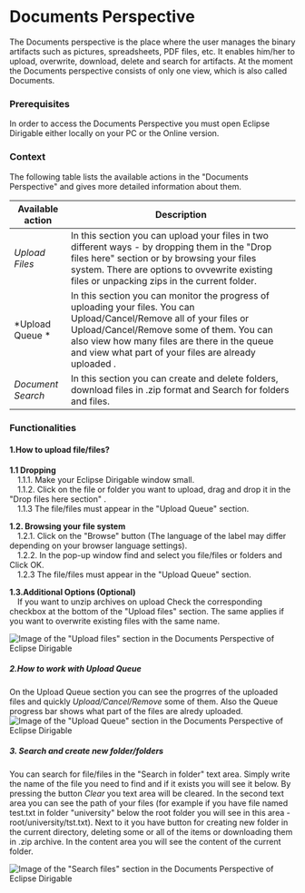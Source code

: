 # Documents Perspective #
The Documents perspective is the place where the user manages the binary artifacts such as pictures, spreadsheets, PDF files, etc. It enables him/her to upload, overwrite, download, delete and search for artifacts.
At the moment the Documents perspective consists of only one view, which is also called Documents.

### Prerequisites ###
In order to access the Documents Perspective you must open Eclipse Dirigable either locally on your PC or the Online version.

### Context ###
The following table lists the available actions in the "Documents Perspective" and gives more detailed information about them.

|Available action  | Description |
| ------------- | ------------- |
| *Upload Files*  | In this section you can upload your files in two different ways - by dropping them in the "Drop files here" section or by browsing your files system. There are options to ovvewrite existing files or   unpacking zips in the current folder.  |
| *Upload Queue * | In this section you can monitor the progress of uploading your files. You can Upload/Cancel/Remove all of your files or Upload/Cancel/Remove some of them. You can also view how many files are there in the queue and view what part of your files are already uploaded .  |
|*Document Search* | In this section you can create and delete folders, download files in .zip format and Search for folders and files.  |

### Functionalities ###

#### 1.How to upload file/files? ####
**1.1 Dropping** </br>
&emsp;1.1.1. Make your Eclipse Dirigable window small.</br>
&emsp;1.1.2. Click on the file or folder you want to upload, drag and drop it in the  "Drop files here section" .</br>
&emsp;1.1.3 The file/files must appear in the "Upload Queue" section.</br>

**1.2. Browsing your file system**</br>
&emsp;1.2.1. Click on the "Browse" button (The language of the label may differ depending on your browser language settings).</br>
&emsp;1.2.2. In the pop-up window find and select you file/files or folders and Click OK.</br>
&emsp;1.2.3 The file/files must appear in the "Upload Queue" section.</br>

**1.3.Additional Options (Optional)** </br>
&emsp;If you want to unzip archives on upload Check the corresponding checkbox at the bottom of the "Upload files" section. The same applies if you want to overwrite existing files with the same name.</br>

![Image of the "Upload files" section in the Documents Perspective of Eclipse Dirigable](https://i.gyazo.com/a8865dfb36eb6e667e4173a297f58c54.png)

##### 2.How to work with Upload Queue  </br>
On the Upload Queue section you can see the progrres of the uploaded files and quickly *Upload/Cancel/Remove* some of them. Also the Queue progress bar shows what part of the files are alredy uploaded.
![Image of the "Upload Queue" section in the Documents Perspective of Eclipse Dirigable](https://i.gyazo.com/33e83fb254ed500f31ba0b3559748b1d.png)

##### 3. Search and create new folder/folders #####
You can search for file/files in the "Search in folder" text area. Simply write the name of the file you need to find and if it exists you will see it below. By pressing the button *Clear* you text area will be cleared.
In the second text area you can see the path of your files (for example if you have file named test.txt in folder "university" below the root folder you will see in this area - root/university/tst.txt). Next to it you have button for creating new folder in the current directory, deleting some or all of the items or downloading them in .zip archive.
In the content area you will see the content of the current folder.

![Image of the "Search files" section in the Documents Perspective of Eclipse Dirigable](https://i.gyazo.com/1ea74cb3547266c53a88cb881861a5e0.png)


